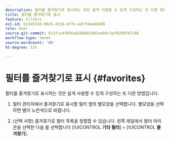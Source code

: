 ```yaml
---
description: 필터를 즐겨찾기로 표시하는 것은 쉽게 사용할 수 있게 구성하는 또 다른 방법입니다.
title: 필터를 즐겨찾기로 표시
feature: Filters
exl-id: b13457dd-06e5-4316-af7e-edcf4ee46408
role: User
source-git-commit: 811fce4f056a6280081901e484c3af8209f87c06
workflow-type: tm+mt
source-wordcount: '86'
ht-degree: 51%

---
```


# 필터를 즐겨찾기로 표시 {#favorites}

필터를 즐겨찾기로 표시하는 것은 쉽게 사용할 수 있게 구성하는 또 다른 방법입니다.

1. 필터 관리자에서 즐겨찾기로 표시할 필터 옆의 별모양을 선택합니다. 별모양을 선택하면 별이 노란색으로 바뀝니다.

1. (선택 사항) 즐겨찾기로 필터 목록을 정렬할 수 있습니다. 왼쪽 레일에서 필터 아이콘을 선택한 다음 를 선택합니다 [!UICONTROL **기타 필터**] > [!UICONTROL **즐겨찾기**].
